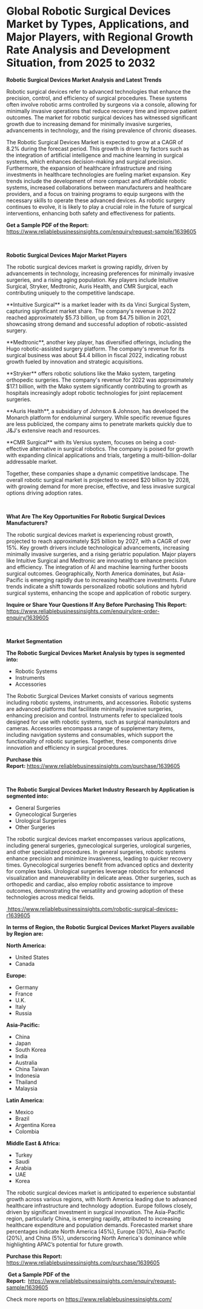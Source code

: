 <p><h1>Global Robotic Surgical Devices Market by Types, Applications, and Major Players, with Regional Growth Rate Analysis and Development Situation, from 2025 to 2032</h1></p><p><strong>Robotic Surgical Devices Market Analysis and Latest Trends</strong></p>
<p><p>Robotic surgical devices refer to advanced technologies that enhance the precision, control, and efficiency of surgical procedures. These systems often involve robotic arms controlled by surgeons via a console, allowing for minimally invasive operations that reduce recovery time and improve patient outcomes. The market for robotic surgical devices has witnessed significant growth due to increasing demand for minimally invasive surgeries, advancements in technology, and the rising prevalence of chronic diseases.</p><p>The Robotic Surgical Devices Market is expected to grow at a CAGR of 8.2% during the forecast period. This growth is driven by factors such as the integration of artificial intelligence and machine learning in surgical systems, which enhances decision-making and surgical precision. Furthermore, the expansion of healthcare infrastructure and rising investments in healthcare technologies are fueling market expansion. Key trends include the development of more compact and affordable robotic systems, increased collaborations between manufacturers and healthcare providers, and a focus on training programs to equip surgeons with the necessary skills to operate these advanced devices. As robotic surgery continues to evolve, it is likely to play a crucial role in the future of surgical interventions, enhancing both safety and effectiveness for patients.</p></p>
<p><strong>Get a Sample PDF of the Report:&nbsp;</strong> <a href="https://www.reliablebusinessinsights.com/enquiry/request-sample/1639605?utm_campaign=2268&utm_medium=2&utm_source=Github&utm_content=ia&utm_term=08042025&utm_id=robotic-surgical-devices">https://www.reliablebusinessinsights.com/enquiry/request-sample/1639605</a></p>
<p>&nbsp;</p>
<p><strong>Robotic Surgical Devices Major Market Players</strong></p>
<p><p>The robotic surgical devices market is growing rapidly, driven by advancements in technology, increasing preferences for minimally invasive surgeries, and a rising aging population. Key players include Intuitive Surgical, Stryker, Medtronic, Auris Health, and CMR Surgical, each contributing uniquely to the competitive landscape.</p><p>**Intuitive Surgical** is a market leader with its da Vinci Surgical System, capturing significant market share. The company's revenue in 2022 reached approximately $5.73 billion, up from $4.75 billion in 2021, showcasing strong demand and successful adoption of robotic-assisted surgery.</p><p>**Medtronic**, another key player, has diversified offerings, including the Hugo robotic-assisted surgery platform. The company's revenue for its surgical business was about $4.4 billion in fiscal 2022, indicating robust growth fueled by innovation and strategic acquisitions.</p><p>**Stryker** offers robotic solutions like the Mako system, targeting orthopedic surgeries. The company's revenue for 2022 was approximately $17.1 billion, with the Mako system significantly contributing to growth as hospitals increasingly adopt robotic technologies for joint replacement surgeries.</p><p>**Auris Health**, a subsidiary of Johnson & Johnson, has developed the Monarch platform for endoluminal surgery. While specific revenue figures are less publicized, the company aims to penetrate markets quickly due to J&J's extensive reach and resources.</p><p>**CMR Surgical** with its Versius system, focuses on being a cost-effective alternative in surgical robotics. The company is poised for growth with expanding clinical applications and trials, targeting a multi-billion-dollar addressable market.</p><p>Together, these companies shape a dynamic competitive landscape. The overall robotic surgical market is projected to exceed $20 billion by 2028, with growing demand for more precise, effective, and less invasive surgical options driving adoption rates.</p></p>
<p>&nbsp;</p>
<p><strong>What Are The Key Opportunities For Robotic Surgical Devices Manufacturers?</strong></p>
<p><p>The robotic surgical devices market is experiencing robust growth, projected to reach approximately $25 billion by 2027, with a CAGR of over 15%. Key growth drivers include technological advancements, increasing minimally invasive surgeries, and a rising geriatric population. Major players like Intuitive Surgical and Medtronic are innovating to enhance precision and efficiency. The integration of AI and machine learning further boosts surgical outcomes. Geographically, North America dominates, but Asia-Pacific is emerging rapidly due to increasing healthcare investments. Future trends indicate a shift towards personalized robotic solutions and hybrid surgical systems, enhancing the scope and application of robotic surgery.</p></p>
<p><strong>Inquire or Share Your Questions If Any Before Purchasing This Report:</strong> <a href="https://www.reliablebusinessinsights.com/enquiry/pre-order-enquiry/1639605?utm_campaign=2268&utm_medium=2&utm_source=Github&utm_content=ia&utm_term=08042025&utm_id=robotic-surgical-devices">https://www.reliablebusinessinsights.com/enquiry/pre-order-enquiry/1639605</a></p>
<p>&nbsp;</p>
<p><strong>Market Segmentation</strong></p>
<p><strong>The Robotic Surgical Devices Market Analysis by types is segmented into:</strong></p>
<p><ul><li>Robotic Systems</li><li>Instruments</li><li>Accessories</li></ul></p>
<p><p>The Robotic Surgical Devices Market consists of various segments including robotic systems, instruments, and accessories. Robotic systems are advanced platforms that facilitate minimally invasive surgeries, enhancing precision and control. Instruments refer to specialized tools designed for use with robotic systems, such as surgical manipulators and cameras. Accessories encompass a range of supplementary items, including navigation systems and consumables, which support the functionality of robotic surgeries. Together, these components drive innovation and efficiency in surgical procedures.</p></p>
<p><strong>Purchase this Report:&nbsp;</strong><a href="https://www.reliablebusinessinsights.com/purchase/1639605?utm_campaign=2268&utm_medium=2&utm_source=Github&utm_content=ia&utm_term=08042025&utm_id=robotic-surgical-devices">https://www.reliablebusinessinsights.com/purchase/1639605</a></p>
<p>&nbsp;</p>
<p><strong>The Robotic Surgical Devices Market Industry Research by Application is segmented into:</strong></p>
<p><ul><li>General Surgeries</li><li>Gynecological Surgeries</li><li>Urological Surgeries</li><li>Other Surgeries</li></ul></p>
<p><p>The robotic surgical devices market encompasses various applications, including general surgeries, gynecological surgeries, urological surgeries, and other specialized procedures. In general surgeries, robotic systems enhance precision and minimize invasiveness, leading to quicker recovery times. Gynecological surgeries benefit from advanced optics and dexterity for complex tasks. Urological surgeries leverage robotics for enhanced visualization and maneuverability in delicate areas. Other surgeries, such as orthopedic and cardiac, also employ robotic assistance to improve outcomes, demonstrating the versatility and growing adoption of these technologies across medical fields.</p></p>
<p><a href="https://www.reliablebusinessinsights.com/robotic-surgical-devices-r1639605?utm_campaign=2268&utm_medium=2&utm_source=Github&utm_content=ia&utm_term=08042025&utm_id=robotic-surgical-devices">&nbsp;https://www.reliablebusinessinsights.com/robotic-surgical-devices-r1639605</a></p>
<p><strong>In terms of Region, the Robotic Surgical Devices Market Players available by Region are:</strong></p>
<p>
    <p> <strong> North America: </strong>
        <ul>
            <li>United States</li>
            <li>Canada</li>
        </ul>
        </p> 
    <p> <strong> Europe: </strong>
        <ul>
            <li>Germany</li>
            <li>France</li>
            <li>U.K.</li>
            <li>Italy</li>
            <li>Russia</li>
        </ul>
        </p> 
    <p> <strong> Asia-Pacific: </strong>
        <ul>
            <li>China</li>
            <li>Japan</li>
            <li>South Korea</li>
            <li>India</li>
            <li>Australia</li>
            <li>China Taiwan</li>
            <li>Indonesia</li>
            <li>Thailand</li>
            <li>Malaysia</li>
        </ul>
        </p> 
    <p> <strong> Latin America: </strong>
        <ul>
            <li>Mexico</li>
            <li>Brazil</li>
            <li>Argentina Korea</li>
            <li>Colombia</li>
        </ul>
        </p> 
    <p> <strong> Middle East & Africa: </strong>
        <ul>
            <li>Turkey</li>
            <li>Saudi</li>
            <li>Arabia</li>
            <li>UAE</li>
            <li>Korea</li>
        </ul>
    </p>
    </p>
<p><p>The robotic surgical devices market is anticipated to experience substantial growth across various regions, with North America leading due to advanced healthcare infrastructure and technology adoption. Europe follows closely, driven by significant investment in surgical innovation. The Asia-Pacific region, particularly China, is emerging rapidly, attributed to increasing healthcare expenditure and population demands. Forecasted market share percentages indicate North America (45%), Europe (30%), Asia-Pacific (20%), and China (5%), underscoring North America's dominance while highlighting APAC’s potential for future growth.</p></p>
<p><strong>Purchase this Report: </strong><a href="https://www.reliablebusinessinsights.com/purchase/1639605?utm_campaign=2268&utm_medium=2&utm_source=Github&utm_content=ia&utm_term=08042025&utm_id=robotic-surgical-devices">https://www.reliablebusinessinsights.com/purchase/1639605</a></p>
<p>&nbsp;<strong>Get a Sample PDF of the Report:&nbsp;&nbsp;</strong><a href="https://www.reliablebusinessinsights.com/enquiry/request-sample/1639605?utm_campaign=2268&utm_medium=2&utm_source=Github&utm_content=ia&utm_term=08042025&utm_id=robotic-surgical-devices">https://www.reliablebusinessinsights.com/enquiry/request-sample/1639605</a></p>
<p><strong></strong></p>
<p>Check more reports on <a href="https://www.reliablebusinessinsights.com/?utm_campaign=2268&utm_medium=2&utm_source=Github&utm_content=ia&utm_term=08042025&utm_id=robotic-surgical-devices">https://www.reliablebusinessinsights.com/</a></p>